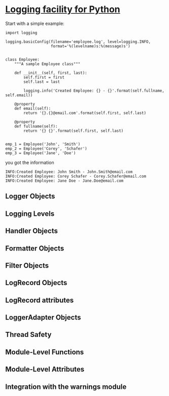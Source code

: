 # [Logging facility for Python](https://docs.python.org/3.6/library/logging.html)
Start with a simple example:
```
import logging

logging.basicConfig(filename='employee.log', level=logging.INFO,
                    format='%(levelname)s:%(message)s')


class Employee:
    """A sample Employee class"""

    def __init__(self, first, last):
        self.first = first
        self.last = last

        logging.info('Created Employee: {} - {}'.format(self.fullname, self.email))

    @property
    def email(self):
        return '{}.{}@email.com'.format(self.first, self.last)

    @property
    def fullname(self):
        return '{} {}'.format(self.first, self.last)


emp_1 = Employee('John', 'Smith')
emp_2 = Employee('Corey', 'Schafer')
emp_3 = Employee('Jane', 'Doe')

```
you got the information
```
INFO:Created Employee: John Smith - John.Smith@email.com
INFO:Created Employee: Corey Schafer - Corey.Schafer@email.com
INFO:Created Employee: Jane Doe - Jane.Doe@email.com
```
## Logger Objects


## Logging Levels

## Handler Objects


## Formatter Objects

## Filter Objects

## LogRecord Objects


## LogRecord attributes


## LoggerAdapter Objects


## Thread Safety


##  Module-Level Functions



## Module-Level Attributes



## Integration with the warnings module





